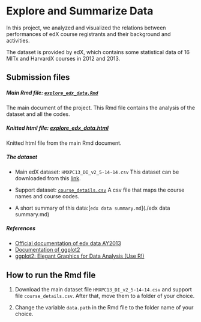 # Explore and Summarize Data

In this project, we analyzed and visualized the relations between performances of edX course registrants and their background and activities.

The dataset is provided by edX, which contains some statistical data of 16 MITx and HarvardX courses in 2012 and 2013.

## Submission files

##### Main Rmd file: [```explore_edx_data.Rmd```](./explore_edx_data.Rmd)
The main document of the project. This Rmd file contains the analysis of the dataset and all the codes.

##### Knitted html file: [explore_edx_data.html](./explore_edx_data.html) 
Knitted html file from the main Rmd document.

##### The dataset
- Main edX dataset: ```HMXPC13_DI_v2_5-14-14.csv``` This dataset can be downloaded from this [link](https://dataverse.harvard.edu/dataset.xhtml?persistentId=doi:10.7910/DVN/26147).

- Support dataset: [```course_details.csv```](./course_details.csv) A csv file that maps the course names and course codes.

- A short summary of this data:[```edx data summary.md```](./edx data summary.md)

##### References
- [Official documentation of edx data AY2013](https://dataverse.harvard.edu/dataset.xhtml?persistentId=doi:10.7910/DVN/26147)
- [Documentation of ggplot2](http://docs.ggplot2.org/current/)
- [ggplot2: Elegant Graphics for Data Analysis (Use R!)](http://www.amazon.com/dp/0387981403/ref=cm_sw_su_dp?tag=ggplot2-20)


## How to run the Rmd file

1. Download the main dataset file ```HMXPC13_DI_v2_5-14-14.csv``` and support file ```course_details.csv```. After that, move them to a folder of your choice.

2. Change the variable ```data.path``` in the Rmd file to the folder name of your choice.